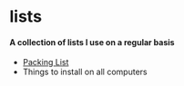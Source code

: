 # lists

#### A collection of lists I use on a regular basis


* [Packing List](packing/README.md)
* Things to install on all computers
